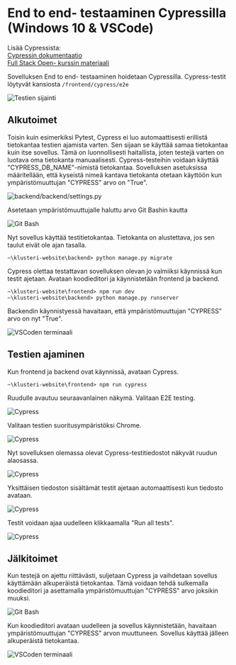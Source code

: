 # End to end- testaaminen Cypressilla (Windows 10 & VSCode)

Lisää Cypressista: \
[Cypressin dokumentaatio](https://docs.cypress.io/guides/overview/why-cypress) \
[Full Stack Open- kurssin materiaali](https://fullstackopen.com/osa5/end_to_end_testaus_cypress) 

Sovelluksen End to end- testaaminen hoidetaan Cypressilla. Cypress-testit löytyvät kansiosta `/frontend/cypress/e2e`

![Testien sijainti](img/cypress_img/cypress_guide1.png)

## Alkutoimet

Toisin kuin esimerkiksi Pytest, Cypress ei luo automaattisesti erillistä tietokantaa testien ajamista varten.
Sen sijaan se käyttää samaa tietokantaa kuin itse sovellus. Tämä on luonnollisesti haitallista, joten testejä varten on luotava oma tietokanta manuaalisesti.
Cypress-testeihin voidaan käyttää "CYPRESS_DB_NAME"-nimistä tietokantaa.
Sovelluksen asetuksissa määritellään, että kyseistä nimeä kantava tietokanta otetaan käyttöön kun ympäristömuuttujan "CYPRESS" arvo on "True".

![backend/backend/settings.py](img/cypress_img/cypress_guide2.png)

Asetetaan ympäristömuuttujalle haluttu arvo Git Bashin kautta

![Git Bash](img/cypress_img/cypress_guide3.png)

Nyt sovellus käyttää testitietokantaa. Tietokanta on alustettava, jos sen taulut eivät ole ajan tasalla.
```{bash}
~\klusteri-website\backend> python manage.py migrate
```
Cypress olettaa testattavan sovelluksen olevan jo valmiiksi käynnissä kun testit ajetaan. Avataan koodieditori ja käynnistetään frontend ja backend. 

```{bash}
~\klusteri-website\frontend> npm run dev
~\klusteri-website\backend> python manage.py runserver
```

Backendin käynnistyessä havaitaan, että ympäristömuuttujan "CYPRESS" arvo on nyt "True".

![VSCoden terminaali](img/cypress_img/cypress_guide4.png)

## Testien ajaminen

Kun frontend ja backend ovat käynnissä, avataan Cypress.

```{bash}
~\klusteri-website\frontend> npm run cypress
```

Ruudulle avautuu seuraavanlainen näkymä. Valitaan E2E testing.

![Cypress](img/cypress_img/cypress_guide5.png)

Valitaan testien suoritusympäristöksi Chrome.

![Cypress](img/cypress_img/cypress_guide6.png)

Nyt sovelluksen olemassa olevat Cypress-testitiedostot näkyvät ruudun alaosassa.

![Cypress](img/cypress_img/cypress_guide7.png)

Yksittäisen tiedoston sisältämät testit ajetaan automaattisesti kun tiedosto avataan.

![Cypress](img/cypress_img/cypress_guide8.png)

Testit voidaan ajaa uudelleen klikkaamalla "Run all tests".

![Cypress](img/cypress_img/cypress_guide9.png)

## Jälkitoimet

Kun testejä on ajettu riittävästi, suljetaan Cypress ja vaihdetaan sovellus käyttämään alkuperäistä tietokantaa. Tämä voidaan tehdä sulkemalla koodieditori ja asettamalla ympäristömuuttujan "CYPRESS" arvo joksikin muuksi. 

![Git Bash](img/cypress_img/cypress_guide10.png)

Kun koodieditori avataan uudelleen ja sovellus käynnistetään, havaitaan ympäristömuuttujan "CYPRESS" arvon muuttuneen. Sovellus käyttää jälleen alkuperäistä tietokantaa.

![VSCoden terminaali](img/cypress_img/cypress_guide11.png)
